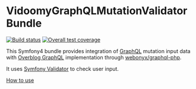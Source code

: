 # VidoomyGraphQLMutationValidatorBundle

[![Build status](https://github.com/vidoomymedia/graphql-mutation-validator-bundle/badges/master/build.svg)](https://github.com/vidoomymedia/graphql-mutation-validator-bundle/commits/master)
[![Overall test coverage](https://github.com/vidoomymedia/graphql-mutation-validator-bundle/badges/master/coverage.svg)](https://github.com/vidoomymedia/graphql-mutation-validator-bundle/pipelines)


This Symfony4 bundle provides integration of [GraphQL](https://facebook.github.io/graphql/) mutation input data with [Overblog GraphQL](https://github.com/overblog/GraphQLBundle) implementation through [webonyx/graphql-php](https://github.com/webonyx/graphql-php).

It uses [Symfony Validator](https://symfony.com/doc/current/validation.html) to check user input.

[How to use](Resources/doc/index.md)
